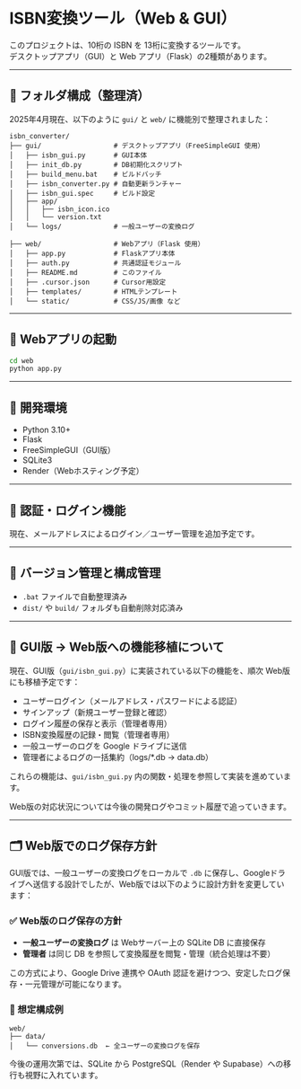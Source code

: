 # ISBN変換ツール（Web & GUI）

このプロジェクトは、10桁の ISBN を 13桁に変換するツールです。  
デスクトップアプリ（GUI）と Web アプリ（Flask）の2種類があります。

---

## 📁 フォルダ構成（整理済）

2025年4月現在、以下のように `gui/` と `web/` に機能別で整理されました：

```
isbn_converter/
├── gui/                  # デスクトップアプリ（FreeSimpleGUI 使用）
│   ├── isbn_gui.py       # GUI本体
│   ├── init_db.py        # DB初期化スクリプト
│   ├── build_menu.bat    # ビルドバッチ
│   ├── isbn_converter.py # 自動更新ランチャー
│   ├── isbn_gui.spec     # ビルド設定
│   ├── app/
│   │   ├── isbn_icon.ico
│   │   └── version.txt
│   └── logs/             # 一般ユーザーの変換ログ

├── web/                  # Webアプリ（Flask 使用）
│   ├── app.py            # Flaskアプリ本体
│   ├── auth.py           # 共通認証モジュール
│   ├── README.md         # このファイル
│   ├── .cursor.json      # Cursor用設定
│   ├── templates/        # HTMLテンプレート
│   └── static/           # CSS/JS/画像 など

```

---

## 🚀 Webアプリの起動

```bash
cd web
python app.py
```

---

## 🧩 開発環境

- Python 3.10+
- Flask
- FreeSimpleGUI（GUI版）
- SQLite3
- Render（Webホスティング予定）

---

## 🔐 認証・ログイン機能

現在、メールアドレスによるログイン／ユーザー管理を追加予定です。

---

## 🧹 バージョン管理と構成管理

- `.bat` ファイルで自動整理済み
- `dist/` や `build/` フォルダも自動削除対応済み


---

## 🔄 GUI版 → Web版への機能移植について

現在、GUI版（`gui/isbn_gui.py`）に実装されている以下の機能を、順次 Web版にも移植予定です：

- ユーザーログイン（メールアドレス・パスワードによる認証）
- サインアップ（新規ユーザー登録と確認）
- ログイン履歴の保存と表示（管理者専用）
- ISBN変換履歴の記録・閲覧（管理者専用）
- 一般ユーザーのログを Google ドライブに送信
- 管理者によるログの一括集約（logs/*.db → data.db）

これらの機能は、`gui/isbn_gui.py` 内の関数・処理を参照して実装を進めています。

Web版の対応状況については今後の開発ログやコミット履歴で追っていきます。


---

## 🗂 Web版でのログ保存方針

GUI版では、一般ユーザーの変換ログをローカルで `.db` に保存し、Googleドライブへ送信する設計でしたが、Web版では以下のように設計方針を変更しています：

### ✅ Web版のログ保存の方針

- **一般ユーザーの変換ログ** は Webサーバー上の SQLite DB に直接保存
- **管理者** は同じ DB を参照して変換履歴を閲覧・管理（統合処理は不要）

この方式により、Google Drive 連携や OAuth 認証を避けつつ、安定したログ保存・一元管理が可能になります。

### 🔧 想定構成例

```
web/
├── data/
│   └── conversions.db  ← 全ユーザーの変換ログを保存
```

今後の運用次第では、SQLite から PostgreSQL（Render や Supabase）への移行も視野に入れています。
